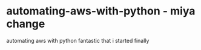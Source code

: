 # automating-aws-with-python - miya change
automating aws with python fantastic that i started finally 
